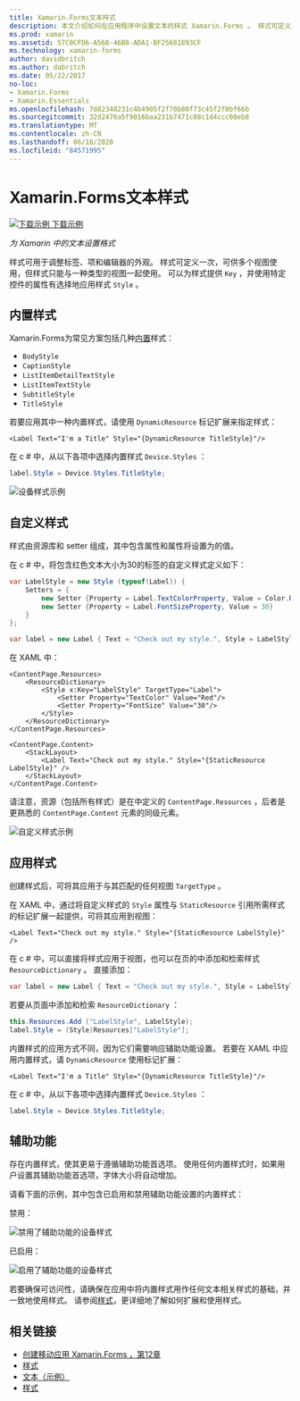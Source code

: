 ```yaml
---
title: Xamarin.Forms文本样式
description: 本文介绍如何在应用程序中设置文本的样式 Xamarin.Forms 。 样式可定义一次，可供多个视图使用，但样式只能与一种类型的视图一起使用。
ms.prod: xamarin
ms.assetid: 57C0CFD6-A568-46B8-ADA1-BF25681893CF
ms.technology: xamarin-forms
author: davidbritch
ms.author: dabritch
ms.date: 05/22/2017
no-loc:
- Xamarin.Forms
- Xamarin.Essentials
ms.openlocfilehash: 7d82348231c4b4905f2f70b80f73c45f2f0bf66b
ms.sourcegitcommit: 32d2476a5f9016baa231b7471c88c1d4ccc08eb8
ms.translationtype: MT
ms.contentlocale: zh-CN
ms.lasthandoff: 06/18/2020
ms.locfileid: "84571995"
---
```

# <a name="xamarinforms-text-styles"></a>Xamarin.Forms文本样式

[![下载示例](~/media/shared/download.png) 下载示例](https://docs.microsoft.com/samples/xamarin/xamarin-forms-samples/userinterface-text)

_为 Xamarin 中的文本设置格式_

样式可用于调整标签、项和编辑器的外观。 样式可定义一次，可供多个视图使用，但样式只能与一种类型的视图一起使用。
可以为样式提供 `Key` ，并使用特定控件的属性有选择地应用样式 `Style` 。

## <a name="built-in-styles"></a>内置样式

Xamarin.Forms为常见方案包括几种[内置](xref:Xamarin.Forms.Device.Styles)样式：

- `BodyStyle`
- `CaptionStyle`
- `ListItemDetailTextStyle`
- `ListItemTextStyle`
- `SubtitleStyle`
- `TitleStyle`

若要应用其中一种内置样式，请使用 `DynamicResource` 标记扩展来指定样式：

```xaml
<Label Text="I'm a Title" Style="{DynamicResource TitleStyle}"/>
```

在 c # 中，从以下各项中选择内置样式 `Device.Styles` ：

```csharp
label.Style = Device.Styles.TitleStyle;
```

![设备样式示例](styles-images/builtinstyles.png)

## <a name="custom-styles"></a>自定义样式

样式由资源库和 setter 组成，其中包含属性和属性将设置为的值。

在 c # 中，将包含红色文本大小为30的标签的自定义样式定义如下：

```csharp
var LabelStyle = new Style (typeof(Label)) {
    Setters = {
        new Setter {Property = Label.TextColorProperty, Value = Color.Red},
        new Setter {Property = Label.FontSizeProperty, Value = 30}
    }
};

var label = new Label { Text = "Check out my style.", Style = LabelStyle };
```

在 XAML 中：

```xaml
<ContentPage.Resources>
    <ResourceDictionary>
        <Style x:Key="LabelStyle" TargetType="Label">
            <Setter Property="TextColor" Value="Red"/>
            <Setter Property="FontSize" Value="30"/>
        </Style>
    </ResourceDictionary>
</ContentPage.Resources>

<ContentPage.Content>
    <StackLayout>
        <Label Text="Check out my style." Style="{StaticResource LabelStyle}" />
    </StackLayout>
</ContentPage.Content>
```

请注意，资源（包括所有样式）是在中定义的 `ContentPage.Resources` ，后者是更熟悉的 `ContentPage.Content` 元素的同级元素。

![自定义样式示例](styles-images/customstyle.png)

## <a name="applying-styles"></a>应用样式

创建样式后，可将其应用于与其匹配的任何视图 `TargetType` 。

在 XAML 中，通过将自定义样式的 `Style` 属性与 `StaticResource` 引用所需样式的标记扩展一起提供，可将其应用到视图：

```xaml
<Label Text="Check out my style." Style="{StaticResource LabelStyle}" />
```

在 c # 中，可以直接将样式应用于视图，也可以在页的中添加和检索样式 `ResourceDictionary` 。 直接添加：

```csharp
var label = new Label { Text = "Check out my style.", Style = LabelStyle };
```

若要从页面中添加和检索 `ResourceDictionary` ：

```csharp
this.Resources.Add ("LabelStyle", LabelStyle);
label.Style = (Style)Resources["LabelStyle"];
```

内置样式的应用方式不同，因为它们需要响应辅助功能设置。 若要在 XAML 中应用内置样式，请 `DynamicResource` 使用标记扩展：

```xaml
<Label Text="I'm a Title" Style="{DynamicResource TitleStyle}"/>
```

在 c # 中，从以下各项中选择内置样式 `Device.Styles` ：

```csharp
label.Style = Device.Styles.TitleStyle;
```

## <a name="accessibility"></a>辅助功能

存在内置样式，使其更易于遵循辅助功能首选项。 使用任何内置样式时，如果用户设置其辅助功能首选项，字体大小将自动增加。

请看下面的示例，其中包含已启用和禁用辅助功能设置的内置样式：

禁用：

![禁用了辅助功能的设备样式](styles-images/pre-access.png)

已启用：

![启用了辅助功能的设备样式](styles-images/post-access.png)

若要确保可访问性，请确保在应用中将内置样式用作任何文本相关样式的基础，并一致地使用样式。 请参阅[样式](~/xamarin-forms/user-interface/styles/index.md)，更详细地了解如何扩展和使用样式。

## <a name="related-links"></a>相关链接

- [创建移动应用 Xamarin.Forms ，第12章](https://developer.xamarin.com/r/xamarin-forms/book/chapter12.pdf)
- [样式](~/xamarin-forms/user-interface/styles/index.md)
- [文本（示例）](https://docs.microsoft.com/samples/xamarin/xamarin-forms-samples/userinterface-text)
- [样式](xref:Xamarin.Forms.Style)
